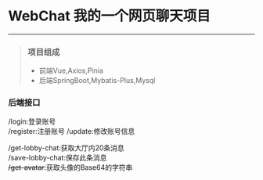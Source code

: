 # WebChat 我的一个网页聊天项目

---

> ### 项目组成
> * 前端Vue,Axios,Pinia
> * 后端SpringBoot,Mybatis-Plus,Mysql

### 后端接口

/login:登录账号  
/register:注册账号
/update:修改账号信息

/get-lobby-chat:获取大厅内20条消息  
/save-lobby-chat:保存此条消息  
~~/get-avatar~~:获取头像的Base64的字符串